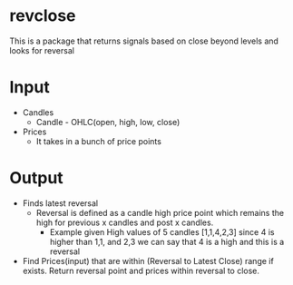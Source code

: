 # revclose

This is a package that returns signals based on close beyond levels and looks for reversal

  

# Input

- Candles 
	- Candle - OHLC(open, high, low, close)
- Prices
	- It takes in a bunch of price points

# Output
- Finds latest reversal
	- Reversal is defined as a candle high price point which remains the high for previous x candles and post x candles.
		- Example given High values of 5 candles [1,1,4,2,3] since 4 is higher than 1,1, and 2,3 we can say that 4 is a high and this  is a reversal
- Find Prices(input) that are within (Reversal to Latest Close) range if exists. Return reversal point and prices within reversal to close.